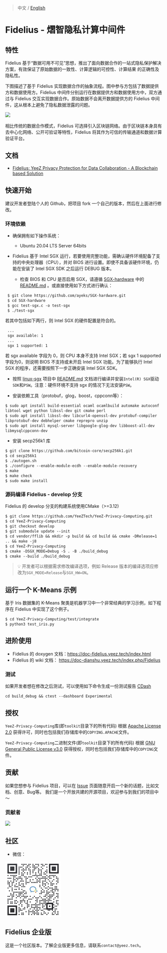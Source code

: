 > 中文 / [English](../README.md)

# Fidelius - 熠智隐私计算中间件
## 特性
Fidelius 基于“数据可用不可见”思想，推出了面向数据合作的一站式隐私保护解决方案，有效保证了原始数据的一致性、计算逻辑的可控性、计算结果
的正确性及隐私性。

下图描述了基于 Fidelius 实现数据合作的抽象流程。图中参与方包括了数据提供方和数据使用方。Fidelius 中间件分别运行在数据提供方和数据使用方中，双方通过与 Fidelius 交互实现数据合作。原始数据不会离开数据提供方的 Fidelius 中间件，这从根本上避免了隐私数据泄露的问题。

![](Fidelius-Infr.png)

相比传统的数据合作模式，Fidelius 可选择引入区块链网络。由于区块链本身具有去中心化网络、公开可验证等特性，Fidelius 将其作为可信的传输通道和数据计算验证平台。

## 文档
- [Fidelius: YeeZ Privacy Protection for Data Collaboration - A Blockchain based Solution](https://download.yeez.tech/doc/Fidelius_Introduction.pdf)

## 快速开始
建议开发者登陆个人的 Github，把项目 fork 一个自己的版本，然后在上面进行修改。
### 环境依赖
- 确保拥有如下操作系统：
  * Ubuntu 20.04 LTS Server 64bits

- Fidelius 基于 Intel SGX 运行，若要使用完整功能，需确认硬件环境配备了支持的中央处理器（CPU），并对 BIOS 进行设置。即使不具备该硬件环境，仍能在安装了 Intel SGX SDK 之后运行 DEBUG 版本。
  * 检查 BIOS 和 CPU 是否启用 SGX，请遵循 [SGX-hardware](https://github.com/ayeks/SGX-hardware) 中的 [README.md](https://github.com/ayeks/SGX-hardware/blob/master/README.md) 。或直接使用如下方式进行确认：
```
 $ git clone https://github.com/ayeks/SGX-hardware.git
 $ cd SGX-hardware
 $ gcc test-sgx.c -o test-sgx
 $ ./test-sgx
```
若其中包括如下两行，则 Intel SGX 的硬件配置是符合的。
```
 ...
 sgx available: 1
 ...
 sgx 1 supported: 1
```
若 sgx available 字段为 0，则 CPU 本身不支持 Intel SGX；若 sgx 1 supported 字段为0，则说明 BIOS 不支持或未开启 Intel SGX 功能。为了能够执行 Intel SGX 的程序，还需要按照下一步正确安装 Intel SGX SDK。

- 按照 [linux-sgx](https://github.com/intel/linux-sgx) 项目中 [README.md](https://github.com/intel/linux-sgx/blob/master/README.md) 文档进行编译并安装`Intel(R) SGX`驱动`SDK`和`PSW`。注意：硬件环境不支持 sgx 的情况下无法安装`PSW`。 

- 安装依赖工具（protobuf，glog，boost，cppconn等）：
```
$ sudo apt install build-essential ocaml ocamlbuild automake autoconf libtool wget python libssl-dev git cmake perl
$ sudo apt install libssl-dev libcurl4-openssl-dev protobuf-compiler libprotobuf-dev debhelper cmake reprepro unzip
$ sudo apt install mysql-server libgoogle-glog-dev libboost-all-dev libmysqlcppconn-dev
```
- 安装 secp256k1 库
```
$ git clone https://github.com/bitcoin-core/secp256k1.git
$ cd secp256k1
$ ./autogen.sh
$ ./configure --enable-module-ecdh --enable-module-recovery
$ make
$ make check
$ sudo make install
```

### 源码编译 Fidelius - develop 分支
Fidelius 的 develop 分支的构建系统使用CMake（>=3.12)
```
$ git clone https://github.com/YeeZTech/YeeZ-Privacy-Computing.git
$ cd YeeZ-Privacy-Computing 
$ git checkout develop
$ git submodule update --init
$ cd vendor/fflib && mkdir -p build && cd build && cmake -DRelease=1 .. && make -j8
$ cd YeeZ-Privacy-Computing 
$ cmake -DSGX_MODE=Debug -S . -B ./build_debug
$ cmake --build ./build_debug
```
> 💡 开发者可以根据需求修改编译选项，例如 Release 版本的编译选项应修改为`SGX_MODE=Release`与`SGX_HW=ON`。

## 运行一个 K-Means 示例
基于 Iris 数据集的 K-Means 聚类是机器学习中一个非常经典的学习示例，如下程序在 Fidelius 中实现了这个例子。
```
$ cd YeeZ-Privacy-Computing/test/integrate
$ python3 test_iris.py
```

## 进阶使用
- Fidelius 的 doxygen 文档：https://doc-fidelius.yeez.tech/index.html
- Fidelius 的 wiki 文档： https://doc-dianshu.yeez.tech/index.php/Fidelius
### 测试
如果开发者想在修改之后测试，可以使用如下命令生成一份测试报告 [CDash](https://my.cdash.org/index.php?project=Fidelius)
```
cd build_debug && ctest --dashboard Experimental
```

## 授权
`YeeZ-Privacy-Computing`库(即`toolkit`目录下的所有代码) 根据 [Apache License 2.0](https://www.apache.org/licenses/LICENSE-2.0) 获得许可，同时也包括我们存储库中的`COPYING.APACHE`文件。

`YeeZ-Privacy-Computing`二进制文件(即`toolkit`目录下的所有代码) 根据 [GNU General Public License v3.0](https://www.gnu.org/licenses/gpl-3.0.en.html) 获得授权，同时也包括我们存储库中的`COPYING`文件。

## 贡献
如果您想参与 Fidelius 项目，可以在 [Issue](https://github.com/YeeZTech/YeeZ-Privacy-Computing/issues) 页面随意开启一个新的话题，比如文档、创意、Bug等。
我们是一个开放共建的开源项目，欢迎参与到我们的项目中～

### 贡献者
<a href="https://github.com/YeeZTech/YeeZ-Privacy-Computing/graphs/contributors">
  <img src="https://contrib.rocks/image?repo=YeeZTech/YeeZ-Privacy-Computing" />
</a>

## 社区
* 微信：

![wechat_helper](./wechat_image.JPG)

## Fidelius 企业版
这是一个社区版本。了解企业版更多信息，请联系`contact@yeez.tech`。
